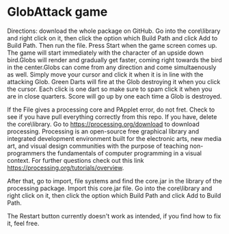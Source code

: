 # GlobAttack game
Directions: download the whole package on GitHub. Go into the core\library and right click on it, then click the option which Build Path and click Add to Build Path.
Then run the file. Press Start when the game screen comes up. The game will start immediately with the character of an upside down bird.Globs will render and gradually get faster, coming right towards the bird in the center.Globs can come from any direction and come simultaenously as well. Simply move your cursor and click it when it is in line with the attacking Glob. Green Darts will fire at the Glob destroying it when you click the cursor. Each click is one dart so make sure to spam click it when you are in close quarters. Score will go up by one each time a Glob is destroyed.

If the File gives a processing core and PApplet error, do not fret. Check to see if you have pull everything correctly from this repo. If you have, delete the core\library. Go to https://processing.org/download to download processing. Processing is an open-source free graphical library and integrated development environment built for the electronic arts, new media art, and visual design communities with the purpose of teaching non-programmers the fundamentals of computer programming in a visual context. For further questions check out this link https://processing.org/tutorials/overview. 

After that, go to import, file systems and find the core.jar in the library of the processing package. Import this core.jar file.  Go into the core\library and right click on it, then click the option which Build Path and click Add to Build Path. 

The Restart button currently doesn't work as intended, if you find how to fix it,  feel free.
